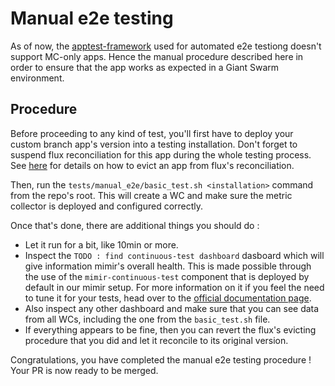 # Manual e2e testing

As of now, the [apptest-framework](https://github.com/giantswarm/apptest-framework) used for automated e2e testiong doesn't support MC-only apps. Hence the manual procedure described here in order to ensure that the app works as expected in a Giant Swarm environment.

## Procedure

Before proceeding to any kind of test, you'll first have to deploy your custom branch app's version into a testing installation. Don't forget to suspend flux reconciliation for this app during the whole testing process. See [here](https://intranet.giantswarm.io/docs/dev-and-releng/flux/suspending-flux/#how-to-be-more-granular--subtle-with-suspending-resources-and-why-be-careful-with-this) for details on how to evict an app from flux's reconciliation.

Then, run the `tests/manual_e2e/basic_test.sh <installation>` command from the repo's root. This will create a WC and make sure the metric collector is deployed and configured correctly.

Once that's done, there are additional things you should do :

- Let it run for a bit, like 10min or more.
- Inspect the `TODO : find continuous-test dashboard` dasboard which will give information mimir's overall health. This is made possible through the use of the `mimir-continuous-test` component that is deployed by default in our mimir setup. For more information on it if you feel the need to tune it for your tests, head over to the [official documentation page](https://grafana.com/docs/mimir/latest/manage/tools/mimir-continuous-test/).
- Also inspect any other dashboard and make sure that you can see data from all WCs, including the one from the `basic_test.sh` file.
- If everything appears to be fine, then you can revert the flux's evicting procedure that you did and let it reconcile to its original version.

Congratulations, you have completed the manual e2e testing procedure ! Your PR is now ready to be merged.
